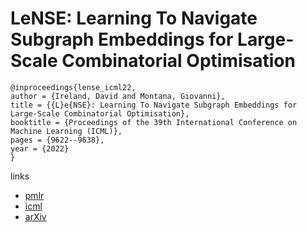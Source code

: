 # LeNSE: Learning To Navigate Subgraph Embeddings for Large-Scale Combinatorial Optimisation

```
@inproceedings{lense_icml22,
author = {Ireland, David and Montana, Giovanni},
title = {{L}e{NSE}: Learning To Navigate Subgraph Embeddings for Large-Scale Combinatorial Optimisation},
booktitle = {Proceedings of the 39th International Conference on Machine Learning (ICML)},
pages = {9622--9638},
year = {2022}
}
```

links
 - [pmlr](https://proceedings.mlr.press/v162/ireland22a.html)
- [icml](https://icml.cc/Conferences/2022/Schedule?showEvent=18006)
- [arXiv](https://arxiv.org/abs/2205.10106)
